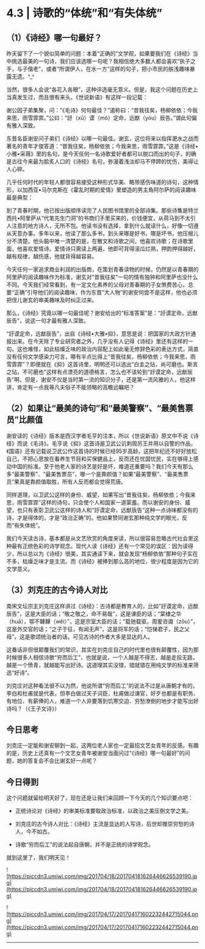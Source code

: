 # 4.3 | 诗歌的“体统”和“有失体统” 

## （1）《诗经》哪一句最好？

昨天留下了一个貌似简单的问题：本着“正确的”文学观，如果要我们在《诗经》当中挑选最美的一句诗，我们应该选哪一句呢？我相信绝大多数人都会喜欢“执子之手，与子偕老”，或者“所谓伊人，在水一方”这样的句子，把小市民的肤浅趣味暴露无遗。^_^

当然，很多人会说“各花入各眼”，这种评选毫无意义。但是，我这个问题在历史上当真发生过，而且很有来头。《世说新语》有这样一段记载：

谢公因子弟集聚，问：“《毛诗》何句最佳？”遏称曰：“昔我往矣，杨柳依依；今我来思，雨雪霏霏。”公曰：“訏（xū）谟（mó）定命，远猷（yóu）辰告。”谓此句偏有雅人深致。

东晋名臣谢安问子弟们《诗经》以哪一句最佳。谢玄，这位将来以指挥淝水之战而著名的青年才俊答道：“昔我往矣，杨柳依依；今我来思，雨雪霏霏。”这是《诗经•小雅•采薇》里的名句，是今天任何一名诗歌爱好者都可以脱口而出的句子，的确是古往今来最为脍炙人口的《诗经》名句，弥漫着浅淡却马不停蹄的忧伤，美得让人心碎。

几乎任何时代的年轻人都很容易接受这种形式华美、略带感伤味道的诗句，这种情形，以加西亚•马尔克斯在《霍乱时期的爱情》里塑造的男主角阿尔萨的阅读趣味最是典型：

到了青春时期，他已按出版顺序读完了人民图书馆里的全部诗集。那些诗集是特兰西托•阿里萨从“代笔先生门洞”的书商们手里买来的，价钱便宜，从荷马到不太引人注意的地方诗人，无所不包。他读书没有选择，拿到什么就读什么，好像一切遵从天意办事。多年以来，他读了那么多书，到头来哪是好书，哪是坏书，他压根儿分不清楚。他头脑中唯一清楚的是，在散文和诗歌之间，他喜欢诗歌；在诗歌里面，他喜欢爱情诗。爱情诗只需读上两遍，他即可背得滚瓜烂熟，押韵押得越好，越有规律，越伤感，他就背得越容易。

今天任何一家追求商业利润的出版商，在策划青春读物的时候，仍然是以青春期的阿里萨的阅读趣味作为标准，谢玄对“昔我往矣”一句的情有独钟和阿里萨也没什么不同。今天我们经常看到，有一定文化素养的父母对青春期的子女煞费苦心，总要“正确”引导他们的阅读趣味，作为东晋“大人物”的谢安何尝不是这样，他也必须把侄儿谢玄的审美趣味及时纠正过来。

那么，《诗经》究竟以哪一句最佳呢？谢安给出的“标准答案”是：“訏谟定命，远猷辰告”，说这一句才最有雅人深致。

“訏谟定命，远猷辰告”，出自《诗经•大雅•抑》，意思是说：把国家的大政方针通报出来。在今天除了专业研究者之外，几乎没有人记得《诗经》里还有这样的一句。这也难怪，如此枯燥乏味的政治内容配上如此毫无修辞色彩的表达方式，简直没有任何文学感染力可言，哪有半点比得上“昔我往矣，杨柳依依；今我来思，雨雪霏霏”？即便就在《抑》这首诗里，明明还可以选出“白圭之玷，尚可磨也。斯言之玷，不可磨也”这样有点漂亮的道德格言，怎么也不该轮到“訏谟定命，远猷辰告”啊。但是，谢安不仅是当时第一流的知识分子，还是第一流风雅的人，他这样讲，肯定有一点我等凡夫俗子不能领略的高瞻远瞩吧？

## （2）如果让“最美的诗句”和“最美警察”、“最美售票员”比颜值

谢安读的《诗经》版本是西汉学者毛亨的注本，所以《世说新语》原文中不说《诗经》而说《毛诗》。毛亨说《抑》这首诗是卫武公讥刺周厉王并用以自警的作品，《国语》还有记载说卫武公作这首诗的时候已经95岁高龄。这把年纪还不好好放松自己，不把心思放在看养生节目和买保健品上，反而还在忧国忧民，实在够得上感动中国的标准。至于他老人家的诗艺是好是坏，难道还重要吗？我们今天有那么多“最美警察”、“最美售票员”，哪一个是靠颜值？如果“最美警察”、“最美售票员”果真是靠颜值取胜，所有人反而都会觉得荒唐。

同样道理，以卫武公这样的身份、威望，如果写出“昔我往矣，杨柳依依；今我来思，雨雪霏霏”这样的诗句，只会使个人和国家一道蒙羞。而以谢安的身份、威望，也只有表彰卫武公这样的诗人和“訏谟定命，远猷辰告”这种一点诗味都没有的诗，才是得体的，才是“政治正确”的。他如果赞同谢玄那种纯文学的眼光，反而“有失体统”。

我们今天读古诗，基本都是从文艺欣赏的角度来读，所以很容易忽略古代社会里这种最有正统色彩的诗学观念。现代人读《诗经》还有一个常见的误区：因为读得少，所以总以为《诗经》很美，其实通读下来，就会发现“杨柳依依”那种句子实在不多，枯燥乏味才是主流。而《诗经》被捧到那么高的地位，很少程度是因为它的文学意义。

## （3）刘克庄的古今诗人对比

南宋文坛宗主刘克庄这样讲过《诗经》：古诗都是教育人的，比如“訏谟定命，远猷辰告”，这是大臣的话；“敬之敬之，命不易哉”，这是谏臣的话；“棠棣之华（huā），鄂不韡韡（wěi）”，这是宗室大臣的话；“载驰载驱，周爰咨诹（zōu）”，这是外交官的话；“之子于征，有闻无声”，这是将军的话；“恺悌君子，民之父母”，这是歌颂统治者的话。可见古诗的作者大多是显达的人。

这番话非但很颠覆我们的常识，其实在刘克庄自己的时代里也很有颠覆性，因为那时候很多人相信诗歌“穷而后工”，也就是说，一个人越是不得志，越是走投无路，越是一个愤青，就越能写出好诗。这道理其实没错，错就错在用纯文学的标准来筛选“好诗”。

刘克庄对这种看法很不以为然，他说所谓“穷而后工”的说法不过是从唐朝才有的，李白和杜甫就是代表，但李白做过天子词臣，杜甫做过谏官，好歹也都是有职务、有地位、有薪俸的人，难道一个人非要落到饥寒交迫、穷愁潦倒的地步才能写出好诗吗？（《王子文诗》） 

## 今日思考

刘克庄一定能和谢安聊到一起，这两位老人家也一定最招文艺女青年的反感。有趣的是，历史上还真有一个文艺女青年被谢安当面问过“《诗经》哪一句最好”的问题，她的答复会不会比谢玄好一点呢？

## 今日得到

这个问题就留给明天好了，现在还是让我们来回顾一下今天的几个知识要点吧：

* 正统诗论对《诗经》的审美标准要取政治标准，以政治之美压倒文学之美。

* 刘克庄的古今诗人对比：《诗经》主流是显达的人写诗，后世却推崇穷愁的诗人，今不如古。

* 诗歌“穷而后工”的说法起自唐朝，并不是正统的诗学观念。

就到这里了，我们明天见！

![https://piccdn3.umiwi.com/img/201704/18/201704181626446626539190.jpg](https://piccdn3.umiwi.com/img/201704/18/201704181626446626539190.jpg)

![https://piccdn3.umiwi.com/img/201704/17/201704171602232442715044.png](https://piccdn3.umiwi.com/img/201704/17/201704171602232442715044.png)

---
